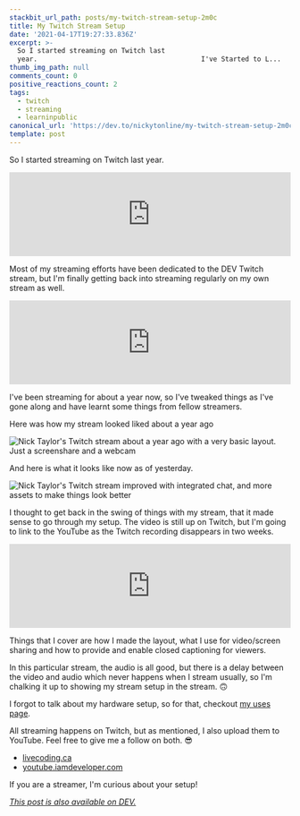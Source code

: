 ```yaml
---
stackbit_url_path: posts/my-twitch-stream-setup-2m0c
title: My Twitch Stream Setup
date: '2021-04-17T19:27:33.836Z'
excerpt: >-
  So I started streaming on Twitch last
  year.                                         I've Started to L...
thumb_img_path: null
comments_count: 0
positive_reactions_count: 2
tags:
  - twitch
  - streaming
  - learninpublic
canonical_url: 'https://dev.to/nickytonline/my-twitch-stream-setup-2m0c'
template: post
---
```

So I started streaming on Twitch last year.


<iframe class="liquidTag" src="https://dev.to/embed/link?args=https%3A%2F%2Fdev.to%2Fnickytonline%2Fi-ve-started-to-live-code-on-twitch-for-dev-13cn" style="border: 0; width: 100%;"></iframe>


Most of my streaming efforts have been dedicated to the DEV Twitch stream, but I'm finally getting back into streaming regularly on my own stream as well.


<iframe class="liquidTag" src="https://dev.to/embed/link?args=https%3A%2F%2Fdev.to%2Fdevteam%2Flet-s-pair-during-a-live-coding-session-8he" style="border: 0; width: 100%;"></iframe>


I've been streaming for about a year now, so I've tweaked things as I've gone along and have learnt some things from fellow streamers.

Here was how my stream looked liked about a year ago

![Nick Taylor's Twitch stream about a year ago with a very basic layout. Just a screenshare and a webcam](https://dev-to-uploads.s3.amazonaws.com/uploads/articles/nzgad8wb78yytjs0de3n.png)

And here is what it looks like now as of yesterday. 

![Nick Taylor's Twitch stream improved with integrated chat, and more assets to make things look better](https://dev-to-uploads.s3.amazonaws.com/uploads/articles/56s9mufap1oia35udov1.png)

I thought to get back in the swing of things with my stream, that it made sense to go through my setup. The video is still up on Twitch, but I'm going to link to the YouTube as the Twitch recording disappears in two weeks.


<iframe class="liquidTag" src="https://dev.to/embed/youtube?args=H7HGYV2dT-w" style="border: 0; width: 100%;"></iframe>


Things that I cover are how I made the layout, what I use for video/screen sharing and how to provide and enable closed captioning for viewers.

In this particular stream, the audio is all good, but there is a delay between the video and audio which never happens when I stream usually, so I'm chalking it up to showing my stream setup in the stream. 🙃

I forgot to talk about my hardware setup, so for that, checkout [my uses page](https://iamdeveloper.com/uses).

All streaming happens on Twitch, but as mentioned, I also upload them to YouTube. Feel free to give me a follow on both. 😎

* [livecoding.ca](https://livecoding.ca)
* [youtube.iamdeveloper.com](https://youtube.iamdeveloper.com)

If you are a streamer, I'm curious about your setup!

*[This post is also available on DEV.](https://dev.to/nickytonline/my-twitch-stream-setup-2m0c)*


<script>
const parent = document.getElementsByTagName('head')[0];
const script = document.createElement('script');
script.type = 'text/javascript';
script.src = 'https://cdnjs.cloudflare.com/ajax/libs/iframe-resizer/4.1.1/iframeResizer.min.js';
script.charset = 'utf-8';
script.onload = function() {
    window.iFrameResize({}, '.liquidTag');
};
parent.appendChild(script);
</script>    
